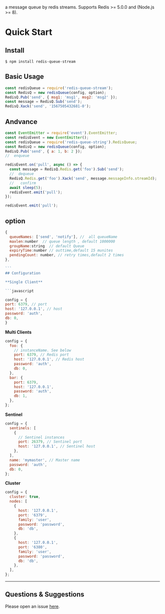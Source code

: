 a message queue by redis streams.
Supports Redis >= 5.0.0 and (Node.js >= 8).

# Quick Start

## Install

```shell
$ npm install redis-queue-stream
```

## Basic Usage

```javascript
const redisQueue = require('redis-queue-stream');
const RedisQ = new redisQueue(config, option);
RedisQ.Pub('send', { msg1: 'msg1', msg2: 'msg2' });
const message = RedisQ.Sub('send');
RedisQ.Xack('send', '1567505432681-0');
```

## Andvance

```javascript
const EventEmitter = require('event').EventEmitter;
const redisEvent = new EventEmitter();
const redisQueue = require('redis-queue-string').RedisQueue;
const RedisQ = new redisQueue(config, option);
RedisQ.Pub('send', { a: 1, b: 2 });
//  enqueue

redisEvent.on('pull', async () => {
  const message = RedisQ.Redis.get('foo').Sub('send');
  //  dequeue
  RedisQ.Redis.get('foo').Xack('send', message.messageInfo.streamId);
  //   confirm
  await sleep(5);
  redisEvent.emit('pull');
});

redisEvent.emit('pull');
```

## option

````javascript
{
  queueNames: ['send', 'notify'], //  all queueName
  maxlen:number  // queue length , default 1000000
  groupName:string  // default Queue
  expiryTime:number // outtime,default 15 munites
  pendingCount: number, // retry times,default 2 times
},

```
## Configuration

**Single Client**

```javascript

config = {
port: 6379, // port
host: '127.0.0.1', // host
password: 'auth',
db: 0,
}

````

**Multi Clients**

```javascript
config = {
  foo: {
    // instanceName. See below
    port: 6379, // Redis port
    host: '127.0.0.1', // Redis host
    password: 'auth',
    db: 0,
  },
  bar: {
    port: 6379,
    host: '127.0.0.1',
    password: 'auth',
    db: 1,
  },
};
```

**Sentinel**

```javascript
config = {
  sentinels: [
    {
      // Sentinel instances
      port: 26379, // Sentinel port
      host: '127.0.0.1', // Sentinel host
    },
  ],
  name: 'mymaster', // Master name
  password: 'auth',
  db: 0,
};
```

**Cluster**

```javascript
config = {
  cluster: true,
  nodes: [
    {
      host: '127.0.0.1',
      port: '6379',
      family: 'user',
      password: 'password',
      db: 'db',
    },
    {
      host: '127.0.0.1',
      port: '6380',
      family: 'user',
      password: 'password',
      db: 'db',
    },
  ],
};
```

---

## Questions & Suggestions

Please open an issue [here](https://github.com/tong3jie/redis-queue-stream/issues).

```

```
